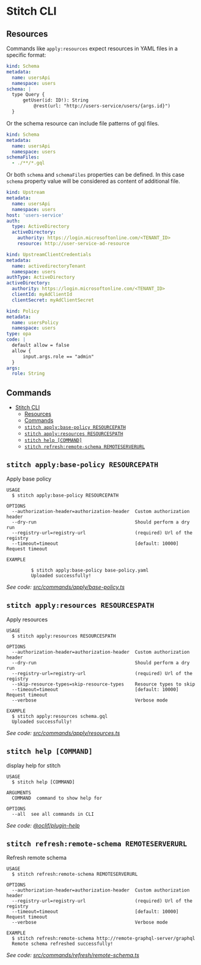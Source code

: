 # Stitch CLI

## Resources

Commands like `apply:resources` expect resources in YAML files in a specific format:

```yaml
kind: Schema
metadata:
  name: usersApi
  namespace: users
schema: |
  type Query {
      getUser(id: ID!): String
          @rest(url: "http://users-service/users/{args.id}")
  }
```

Or the schema resource can include file patterns of gql files.

```yaml
kind: Schema
metadata:
  name: usersApi
  namespace: users
schemaFiles:
  - ./**/*.gql
```

Or both `schema` and `schemaFiles` properties can be defined. In this case `schema` property value will be considered as content of additional file.

```yaml
kind: Upstream
metadata:
  name: usersApi
  namespace: users
host: 'users-service'
auth:
  type: ActiveDirectory
  activeDirectory:
    authority: https://login.microsoftonline.com/<TENANT_ID>
    resource: http://user-service-ad-resource
```

```yaml
kind: UpstreamClientCredentials
metadata:
  name: activedirectoryTenant
  namespace: users
authType: ActiveDirectory
activeDirectory:
  authority: https://login.microsoftonline.com/<TENANT_ID>
  clientId: myAdClientId
  clientSecret: myAdClientSecret
```

```yaml
kind: Policy
metadata:
  name: usersPolicy
  namespace: users
type: opa
code: |
  default allow = false
  allow {
      input.args.role == "admin"
  }
args:
  role: String
```

## Commands

<!-- commands -->

- [Stitch CLI](#stitch-cli)
  - [Resources](#resources)
  - [Commands](#commands)
  - [`stitch apply:base-policy RESOURCEPATH`](#stitch-applybase-policy-resourcepath)
  - [`stitch apply:resources RESOURCESPATH`](#stitch-applyresources-resourcespath)
  - [`stitch help [COMMAND]`](#stitch-help-command)
  - [`stitch refresh:remote-schema REMOTESERVERURL`](#stitch-refreshremote-schema-remoteserverurl)

## `stitch apply:base-policy RESOURCEPATH`

Apply base policy

```
USAGE
  $ stitch apply:base-policy RESOURCEPATH

OPTIONS
  --authorization-header=authorization-header  Custom authorization header
  --dry-run                                    Should perform a dry run
  --registry-url=registry-url                  (required) Url of the registry
  --timeout=timeout                            [default: 10000] Request timeout

EXAMPLE

         $ stitch apply:base-policy base-policy.yaml
         Uploaded successfully!
```

_See code: [src/commands/apply/base-policy.ts](https://github.com/Soluto/stitch/blob/v0.0.15/src/commands/apply/base-policy.ts)_

## `stitch apply:resources RESOURCESPATH`

Apply resources

```
USAGE
  $ stitch apply:resources RESOURCESPATH

OPTIONS
  --authorization-header=authorization-header  Custom authorization header
  --dry-run                                    Should perform a dry run
  --registry-url=registry-url                  (required) Url of the registry
  --skip-resource-types=skip-resource-types    Resource types to skip
  --timeout=timeout                            [default: 10000] Request timeout
  --verbose                                    Verbose mode

EXAMPLE
  $ stitch apply:resources schema.gql
  Uploaded successfully!
```

_See code: [src/commands/apply/resources.ts](https://github.com/Soluto/stitch/blob/v0.0.15/src/commands/apply/resources.ts)_

## `stitch help [COMMAND]`

display help for stitch

```
USAGE
  $ stitch help [COMMAND]

ARGUMENTS
  COMMAND  command to show help for

OPTIONS
  --all  see all commands in CLI
```

_See code: [@oclif/plugin-help](https://github.com/oclif/plugin-help/blob/v3.2.0/src/commands/help.ts)_

## `stitch refresh:remote-schema REMOTESERVERURL`

Refresh remote schema

```
USAGE
  $ stitch refresh:remote-schema REMOTESERVERURL

OPTIONS
  --authorization-header=authorization-header  Custom authorization header
  --registry-url=registry-url                  (required) Url of the registry
  --timeout=timeout                            [default: 10000] Request timeout
  --verbose                                    Verbose mode

EXAMPLE
  $ stitch refresh:remote-schema http://remote-graphql-server/graphql
  Remote schema refreshed successfully!
```

_See code: [src/commands/refresh/remote-schema.ts](https://github.com/Soluto/stitch/blob/v0.0.15/src/commands/refresh/remote-schema.ts)_

<!-- commandsstop -->
